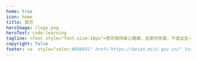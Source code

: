 ```yaml
---
home: true
icon: home
title: 首页
heroImage: /logo.png
heroText: code-learning
tagline: <font style="font-size:16px">愿你保持身心健康，去爱你所爱，不虚此生✌  勿意 勿必 勿固 勿我 ️</font><br><br><span style="font-size:20px">code-learning旨在分享编程内容、学习路线、编程资源和工具。涵盖了java、python、go、前端等主流编程语言，欢迎大家及时修正</span>
copyright: false
footer: <a  style="color:#848691" href="https://beian.miit.gov.cn/" target="_blank">苏ICP备xxxxxx号 | code-learning | copyright © 2015-present
---
```

